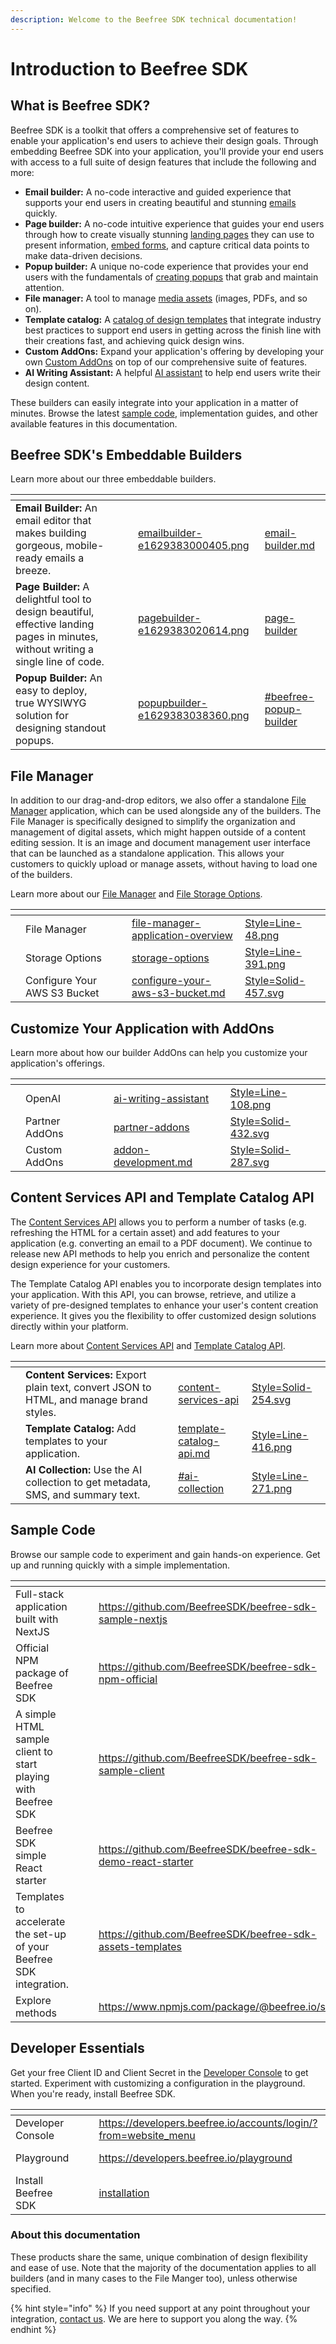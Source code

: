 ```yaml
---
description: Welcome to the Beefree SDK technical documentation!
---
```


# Introduction to Beefree SDK

## What is Beefree SDK? <a href="#welcome" id="welcome"></a>

Beefree SDK is a toolkit that offers a comprehensive set of features to enable your application's end users to achieve their design goals. Through embedding Beefree SDK into your application, you'll provide your end users with access to a full suite of design features that include the following and more:

* **Email builder:** A no-code interactive and guided experience that supports your end users in creating beautiful and stunning [emails](visual-builders/email-builder.md) quickly.
* **Page builder:** A no-code intuitive experience that guides your end users through how to create visually stunning [landing pages](visual-builders/page-builder/) they can use to present information, [embed forms](visual-builders/form-block/), and capture critical data points to make data-driven decisions.
* **Popup builder:** A unique no-code experience that provides your end users with the fundamentals of [creating popups](visual-builders/popup-builder/) that grab and maintain attention.
* **File manager:** A tool to manage [media assets](file-manager/file-manager-application-overview/) (images, PDFs, and so on).
* **Template catalog:** A [catalog of design templates](apis/template-catalog-api.md) that integrate industry best practices to support end users in getting across the finish line with their creations fast, and achieving quick design wins.
* **Custom AddOns:** Expand your application's offering by developing your own [Custom AddOns](builder-addons/addons/custom-addons/) on top of our comprehensive suite of features.
* **AI Writing Assistant:** A helpful [AI assistant](builder-addons/addons/partner-addons/ai-writing-assistant/) to help end users write their design content.

These builders can easily integrate into your application in a matter of minutes. Browse the latest [sample code](https://www.npmjs.com/package/@beefree.io/sdk), implementation guides, and other available features in this documentation.&#x20;

## Beefree SDK's Embeddable Builders <a href="#welcome" id="welcome"></a>

Learn more about our three embeddable builders.

<table data-view="cards"><thead><tr><th></th><th></th><th></th><th data-hidden data-card-cover data-type="files"></th><th data-hidden data-card-target data-type="content-ref"></th></tr></thead><tbody><tr><td><strong>Email Builder:</strong> An email editor that makes building gorgeous, mobile-ready emails a breeze.</td><td></td><td></td><td><a href=".gitbook/assets/emailbuilder-e1629383000405.png">emailbuilder-e1629383000405.png</a></td><td><a href="visual-builders/email-builder.md">email-builder.md</a></td></tr><tr><td><strong>Page Builder:</strong> A delightful tool to design beautiful, effective landing pages in minutes, without writing a single line of code.</td><td></td><td></td><td><a href=".gitbook/assets/pagebuilder-e1629383020614.png">pagebuilder-e1629383020614.png</a></td><td><a href="visual-builders/page-builder/">page-builder</a></td></tr><tr><td><strong>Popup Builder:</strong> An easy to deploy, true WYSIWYG solution for designing standout popups.</td><td></td><td></td><td><a href=".gitbook/assets/popupbuilder-e1629383038360.png">popupbuilder-e1629383038360.png</a></td><td><a href="./#beefree-popup-builder">#beefree-popup-builder</a></td></tr></tbody></table>

## File Manager

In addition to our drag-and-drop editors, we also offer a standalone [File Manager](file-manager/file-manager-application-overview/) application, which can be used alongside any of the builders. The File Manager is specifically designed to simplify the organization and management of digital assets, which might happen outside of a content editing session. It is an image and document management user interface that can be launched as a standalone application. This allows your customers to quickly upload or manage assets, without having to load one of the builders.

Learn more about our [File Manager](file-manager/file-manager-application-overview/) and [File Storage Options](server-side-configurations/server-side-options/storage-options/).

<table data-view="cards"><thead><tr><th></th><th></th><th></th><th data-hidden data-card-target data-type="content-ref"></th><th data-hidden data-card-cover data-type="files"></th></tr></thead><tbody><tr><td></td><td>File Manager</td><td></td><td><a href="file-manager/file-manager-application-overview/">file-manager-application-overview</a></td><td><a href=".gitbook/assets/Style=Line-48.png">Style=Line-48.png</a></td></tr><tr><td></td><td>Storage Options</td><td></td><td><a href="server-side-configurations/server-side-options/storage-options/">storage-options</a></td><td><a href=".gitbook/assets/Style=Line-391.png">Style=Line-391.png</a></td></tr><tr><td></td><td>Configure Your AWS S3 Bucket</td><td></td><td><a href="server-side-configurations/server-side-options/storage-options/configure-your-aws-s3-bucket.md">configure-your-aws-s3-bucket.md</a></td><td><a href=".gitbook/assets/Style=Solid-457.svg">Style=Solid-457.svg</a></td></tr></tbody></table>

## Customize Your Application with AddOns <a href="#welcome" id="welcome"></a>

Learn more about how our builder AddOns can help you customize your application's offerings.

<table data-view="cards"><thead><tr><th></th><th></th><th></th><th data-hidden data-card-target data-type="content-ref"></th><th data-hidden data-card-cover data-type="files"></th></tr></thead><tbody><tr><td></td><td>OpenAI</td><td></td><td><a href="builder-addons/addons/partner-addons/ai-writing-assistant/">ai-writing-assistant</a></td><td><a href=".gitbook/assets/Style=Line-108.png">Style=Line-108.png</a></td></tr><tr><td></td><td>Partner AddOns</td><td></td><td><a href="builder-addons/addons/partner-addons/">partner-addons</a></td><td><a href=".gitbook/assets/Style=Solid-432.svg">Style=Solid-432.svg</a></td></tr><tr><td></td><td>Custom AddOns</td><td></td><td><a href="builder-addons/addons/custom-addons/addon-development.md">addon-development.md</a></td><td><a href=".gitbook/assets/Style=Solid-287.svg">Style=Solid-287.svg</a></td></tr></tbody></table>

## Content Services API and Template Catalog API <a href="#welcome" id="welcome"></a>

The [Content Services API](apis/content-services-api/) allows you to perform a number of tasks (e.g. refreshing the HTML for a certain asset) and add features to your application (e.g. converting an email to a PDF document). We continue to release new API methods to help you enrich and personalize the content design experience for your customers.

The Template Catalog API enables you to incorporate design templates into your application. With this API, you can browse, retrieve, and utilize a variety of pre-designed templates to enhance your user's content creation experience. It gives you the flexibility to offer customized design solutions directly within your platform.

Learn more about [Content Services API](apis/content-services-api/) and [Template Catalog API](apis/template-catalog-api.md).

<table data-view="cards" data-full-width="false"><thead><tr><th></th><th></th><th></th><th data-hidden data-card-target data-type="content-ref"></th><th data-hidden data-card-cover data-type="files"></th></tr></thead><tbody><tr><td></td><td><strong>Content Services:</strong> Export plain text, convert JSON to HTML, and manage brand styles.</td><td></td><td><a href="apis/content-services-api/">content-services-api</a></td><td><a href=".gitbook/assets/Style=Solid-254.svg">Style=Solid-254.svg</a></td></tr><tr><td></td><td><strong>Template Catalog:</strong> Add templates to your application.</td><td></td><td><a href="apis/template-catalog-api.md">template-catalog-api.md</a></td><td><a href=".gitbook/assets/Style=Line-416.png">Style=Line-416.png</a></td></tr><tr><td></td><td><strong>AI Collection:</strong> Use the AI collection to get metadata, SMS, and summary text.</td><td></td><td><a href="apis/content-services-api/content-services-api-reference.md#ai-collection">#ai-collection</a></td><td><a href=".gitbook/assets/Style=Line-271.png">Style=Line-271.png</a></td></tr></tbody></table>

## Sample Code <a href="#about-this-documentation" id="about-this-documentation"></a>

Browse our sample code to experiment and gain hands-on experience. Get up and running quickly with a simple implementation.

<table data-view="cards"><thead><tr><th></th><th></th><th></th><th data-hidden data-card-target data-type="content-ref"></th><th data-hidden data-card-cover data-type="files"></th></tr></thead><tbody><tr><td>Full-stack application built with NextJS</td><td></td><td></td><td><a href="https://github.com/BeefreeSDK/beefree-sdk-sample-nextjs">https://github.com/BeefreeSDK/beefree-sdk-sample-nextjs</a></td><td><a href=".gitbook/assets/Style=Solid-463.svg">Style=Solid-463.svg</a></td></tr><tr><td>Official NPM package of Beefree SDK</td><td></td><td></td><td><a href="https://github.com/BeefreeSDK/beefree-sdk-npm-official">https://github.com/BeefreeSDK/beefree-sdk-npm-official</a></td><td><a href=".gitbook/assets/Style=Solid-170.svg">Style=Solid-170.svg</a></td></tr><tr><td>A simple HTML sample client to start playing with Beefree SDK</td><td></td><td></td><td><a href="https://github.com/BeefreeSDK/beefree-sdk-sample-client">https://github.com/BeefreeSDK/beefree-sdk-sample-client</a></td><td><a href=".gitbook/assets/Style=Line-308.png">Style=Line-308.png</a></td></tr><tr><td>Beefree SDK simple React starter</td><td></td><td></td><td><a href="https://github.com/BeefreeSDK/beefree-sdk-demo-react-starter">https://github.com/BeefreeSDK/beefree-sdk-demo-react-starter</a></td><td><a href=".gitbook/assets/Style=Line-89.png">Style=Line-89.png</a></td></tr><tr><td>Templates to accelerate the set-up of your Beefree SDK integration.</td><td></td><td></td><td><a href="https://github.com/BeefreeSDK/beefree-sdk-assets-templates">https://github.com/BeefreeSDK/beefree-sdk-assets-templates</a></td><td><a href=".gitbook/assets/Style=Solid-42.svg">Style=Solid-42.svg</a></td></tr><tr><td>Explore methods</td><td></td><td></td><td><a href="https://www.npmjs.com/package/@beefree.io/sdk">https://www.npmjs.com/package/@beefree.io/sdk</a></td><td><a href=".gitbook/assets/Style=Line-569.png">Style=Line-569.png</a></td></tr></tbody></table>

## Developer Essentials <a href="#about-this-documentation" id="about-this-documentation"></a>

Get your free Client ID and Client Secret in the [Developer Console](https://developers.beefree.io/accounts/login/?from=website_menu) to get started. Experiment with customizing a configuration in the playground. When you're ready, install Beefree SDK.

<table data-view="cards"><thead><tr><th></th><th></th><th></th><th data-hidden data-card-target data-type="content-ref"></th><th data-hidden data-card-cover data-type="files"></th></tr></thead><tbody><tr><td>Developer Console</td><td></td><td></td><td><a href="https://developers.beefree.io/accounts/login/?from=website_menu">https://developers.beefree.io/accounts/login/?from=website_menu</a></td><td><a href=".gitbook/assets/Style=Solid-285.svg">Style=Solid-285.svg</a></td></tr><tr><td>Playground</td><td></td><td></td><td><a href="https://developers.beefree.io/playground">https://developers.beefree.io/playground</a></td><td><a href=".gitbook/assets/Style=Solid-244.svg">Style=Solid-244.svg</a></td></tr><tr><td>Install Beefree SDK</td><td></td><td></td><td><a href="getting-started/readme/installation/">installation</a></td><td><a href=".gitbook/assets/Style=Line-551.png">Style=Line-551.png</a></td></tr></tbody></table>

### About this documentation <a href="#about-this-documentation" id="about-this-documentation"></a>

These products share the same, unique combination of design flexibility and ease of use. Note that the majority of the documentation applies to all builders (and in many cases to the File Manger too), unless otherwise specified.

{% hint style="info" %}
If you need support at any point throughout your integration, [contact us](https://devportal.beefree.io/hc/en-us/requests/new). We are here to support you along the way.
{% endhint %}
